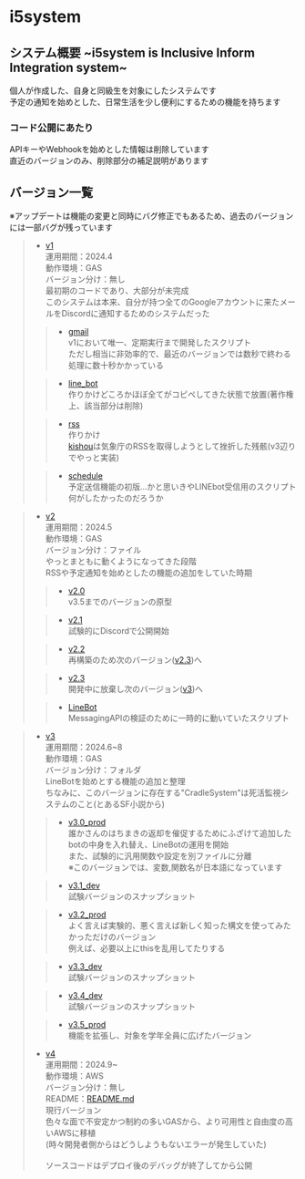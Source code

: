 # i5system


## システム概要 \~i5system is Inclusive Inform Integration system\~
個人が作成した、自身と同級生を対象にしたシステムです\
予定の通知を始めとした、日常生活を少し便利にするための機能を持ちます

### コード公開にあたり
APIキーやWebhookを始めとした情報は削除しています\
直近のバージョンのみ、削除部分の補足説明があります

## バージョン一覧
※アップデートは機能の変更と同時にバグ修正でもあるため、過去のバージョンには一部バグが残っています
> * [v1](v1)\
> 運用期間：2024.4\
> 動作環境：GAS\
> バージョン分け：無し\
> 最初期のコードであり、大部分が未完成\
> このシステムは本来、自分が持つ全てのGoogleアカウントに来たメールをDiscordに通知するためのシステムだった
>> * [gmail](v1/gmail/)\
>> v1において唯一、定期実行まで開発したスクリプト\
>> ただし相当に非効率的で、最近のバージョンでは数秒で終わる処理に数十秒かかっている
>
>> * [line_bot](v1/line_bot/)\
>> 作りかけどころかほぼ全てがコピペしてきた状態で放置(著作権上、該当部分は削除)
>
>> * [rss](v1/rss/)\
>> 作りかけ\
>> [kishou](v1/rss/kishou)は気象庁のRSSを取得しようとして挫折した残骸(v3辺りでやっと実装)
>
>> * [schedule](v1/schedule/)\
>> 予定送信機能の初版...かと思いきやLINEbot受信用のスクリプト\
>> 何がしたかったのだろうか


> * [v2](v2)\
> 運用期間：2024.5\
> 動作環境：GAS\
> バージョン分け：ファイル\
> やっとまともに動くようになってきた段階\
> RSSや予定通知を始めとしたの機能の追加をしていた時期
>> * [v2.0](v2/script_v2.0.gs)\
>> v3.5までのバージョンの原型
>
>> * [v2.1](v2/script_v2.1.gs)\
>> 試験的にDiscordで公開開始
>
>> * [v2.2](v2/script_v2.2_dev_old.gs)\
>> 再構築のため次のバージョン([v2.3](v2/script_v2.3_dev.gs))へ
> 
>> * [v2.3](v2/script_v2.3_dev.gs)\
>> 開発中に放棄し次のバージョン([v3](v3))へ
>
>> * [LineBot](v2/LINEbot/LINEbot.gs)\
>> MessagingAPIの検証のために一時的に動いていたスクリプト

> * [v3](v3)\
> 運用期間：2024.6~8\
> 動作環境：GAS\
> バージョン分け：フォルダ\
> LineBotを始めとする機能の追加と整理\
> ちなみに、このバージョンに存在する"CradleSystem"は死活監視システムのこと(とあるSF小説から)
>> * [v3.0_prod](v3/v3.0_prod)\
>> 誰かさんのはちまきの返却を催促するためにふざけて追加したbotの中身を入れ替え、LineBotの運用を開始\
>> また、試験的に汎用関数や設定を別ファイルに分離\
>> ※このバージョンでは、変数,関数名が日本語になっています
>
>> * [v3.1_dev](v3/v3.1_dev/)\
>> 試験バージョンのスナップショット
>
>> * [v3.2_prod](v3/v3.2_prod/)\
>> よく言えば実験的、悪く言えば新しく知った構文を使ってみたかっただけのバージョン\
>> 例えば、必要以上にthisを乱用してたりする
>
>> * [v3.3_dev](v3/v3.3_dev/)\
>> 試験バージョンのスナップショット
>
>> * [v3.4_dev](v3/v3.4_dev/)\
>> 試験バージョンのスナップショット
>
>> * [v3.5_prod](v3/v3.5_prod)\
>> 機能を拡張し、対象を学年全員に広げたバージョン
> * [v4](v4)\
> 運用期間：2024.9~\
> 動作環境：AWS\
> バージョン分け：無し\
> README：[README.md](v4/README.md)\
> 現行バージョン\
> 色々な面で不安定かつ制約の多いGASから、より可用性と自由度の高いAWSに移植\
> (時々開発者側からはどうしようもないエラーが発生していた)\
> \
> ソースコードはデプロイ後のデバッグが終了してから公開